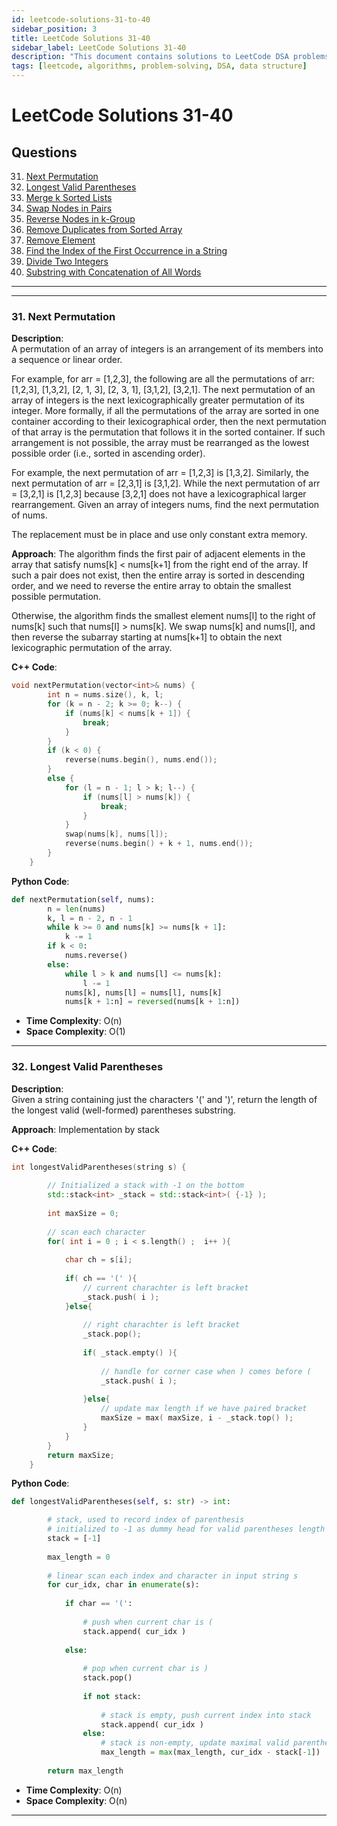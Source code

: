 ```yaml
---
id: leetcode-solutions-31-to-40
sidebar_position: 3
title: LeetCode Solutions 31-40
sidebar_label: LeetCode Solutions 31-40
description: "This document contains solutions to LeetCode DSA problems 31-40 containing multiple algorithms and data structures."
tags: [leetcode, algorithms, problem-solving, DSA, data structure]
---
```


# LeetCode Solutions 31-40

## Questions
31. [Next Permutation](#31-next-permutation)  
32. [Longest Valid Parentheses](#32-longest-valid-parentheses)  
33. [Merge k Sorted Lists](#33-merge-k-sorted-lists)  
34. [Swap Nodes in Pairs](#34-swap-nodes-in-pairs)  
35. [Reverse Nodes in k-Group](#35-reverse-nodes-in-k-group)  
36. [Remove Duplicates from Sorted Array](#36-remove-duplicates-from-sorted-array)  
37. [Remove Element](#37-remove-element)  
38. [Find the Index of the First Occurrence in a String](#38-find-the-index-of-the-first-occurrence-in-a-string)  
39. [Divide Two Integers](#39-divide-two-integers)  
40. [Substring with Concatenation of All Words](#40-substring-with-concatenation-of-all-words)  
---

---

### 31. Next Permutation

**Description**:  
A permutation of an array of integers is an arrangement of its members into a sequence or linear order.

For example, for arr = [1,2,3], the following are all the permutations of arr: [1,2,3], [1,3,2], [2, 1, 3], [2, 3, 1], [3,1,2], [3,2,1].
The next permutation of an array of integers is the next lexicographically greater permutation of its integer. More formally, if all the permutations of the array are sorted in one container according to their lexicographical order, then the next permutation of that array is the permutation that follows it in the sorted container. If such arrangement is not possible, the array must be rearranged as the lowest possible order (i.e., sorted in ascending order).

For example, the next permutation of arr = [1,2,3] is [1,3,2].
Similarly, the next permutation of arr = [2,3,1] is [3,1,2].
While the next permutation of arr = [3,2,1] is [1,2,3] because [3,2,1] does not have a lexicographical larger rearrangement.
Given an array of integers nums, find the next permutation of nums.

The replacement must be in place and use only constant extra memory.

**Approach**:
The algorithm finds the first pair of adjacent elements in the array that satisfy nums[k] < nums[k+1] from the right end of the array. If such a pair does not exist, then the entire array is sorted in descending order, and we need to reverse the entire array to obtain the smallest possible permutation.


Otherwise, the algorithm finds the smallest element nums[l] to the right of nums[k] such that nums[l] > nums[k]. We swap nums[k] and nums[l], and then reverse the subarray starting at nums[k+1] to obtain the next lexicographic permutation of the array.

**C++ Code**:
```cpp
void nextPermutation(vector<int>& nums) {
        int n = nums.size(), k, l;
    	for (k = n - 2; k >= 0; k--) {
            if (nums[k] < nums[k + 1]) {
                break;
            }
        }
    	if (k < 0) {
    	    reverse(nums.begin(), nums.end());
    	} 
        else {
    	    for (l = n - 1; l > k; l--) {
                if (nums[l] > nums[k]) {
                    break;
                }
            } 
    	    swap(nums[k], nums[l]);
    	    reverse(nums.begin() + k + 1, nums.end());
        }
    }
```

**Python Code**:
```python
def nextPermutation(self, nums):
        n = len(nums)
        k, l = n - 2, n - 1
        while k >= 0 and nums[k] >= nums[k + 1]:
            k -= 1
        if k < 0:
            nums.reverse()
        else:
            while l > k and nums[l] <= nums[k]:
                l -= 1
            nums[k], nums[l] = nums[l], nums[k]
            nums[k + 1:n] = reversed(nums[k + 1:n])
```

- **Time Complexity**: O(n)
- **Space Complexity**: O(1)

---

### 32. Longest Valid Parentheses

**Description**:  
Given a string containing just the characters '(' and ')', return the length of the longest valid (well-formed) parentheses substring.

**Approach**:
Implementation by stack

**C++ Code**:
```cpp
int longestValidParentheses(string s) {
        
        // Initialized a stack with -1 on the bottom
        std::stack<int> _stack = std::stack<int>( {-1} );
        
        int maxSize = 0;
        
        // scan each character
        for( int i = 0 ; i < s.length() ;  i++ ){
            
            char ch = s[i];
            
            if( ch == '(' ){
                // current charachter is left bracket
                _stack.push( i );       
            }else{
                
                // right charachter is left bracket
                _stack.pop();
                
                if( _stack.empty() ){
                    
                    // handle for corner case when ) comes before (
                    _stack.push( i );
                    
                }else{
                    // update max length if we have paired bracket
                    maxSize = max( maxSize, i - _stack.top() );    
                }
            }
        }
        return maxSize;
    }
```

**Python Code**:
```python
def longestValidParentheses(self, s: str) -> int:

        # stack, used to record index of parenthesis
        # initialized to -1 as dummy head for valid parentheses length computation
        stack = [-1]
        
        max_length = 0
        
		# linear scan each index and character in input string s
        for cur_idx, char in enumerate(s):
            
            if char == '(':
                
                # push when current char is (
                stack.append( cur_idx )
                
            else:
                
                # pop when current char is )
                stack.pop()
                
                if not stack:
                    
                    # stack is empty, push current index into stack
                    stack.append( cur_idx )
                else:
                    # stack is non-empty, update maximal valid parentheses length
                    max_length = max(max_length, cur_idx - stack[-1])
                
        return max_length
```

- **Time Complexity**: O(n)
- **Space Complexity**: O(n)

---

